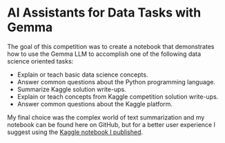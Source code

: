 # AI Assistants for Data Tasks with Gemma

The goal of this competition was to create a notebook that demonstrates how to use the Gemma LLM to accomplish one of the following data science oriented tasks:

- Explain or teach basic data science concepts.
- Answer common questions about the Python programming language.
- Summarize Kaggle solution write-ups.
- Explain or teach concepts from Kaggle competition solution write-ups.
- Answer common questions about the Kaggle platform.

My final choice was the complex world of text summarization and my notebook can be found here on GitHub, but for a better user experience I suggest using the [Kaggle notebook I published](https://www.kaggle.com/code/jacoporepossi/text-summarization-with-gemma).